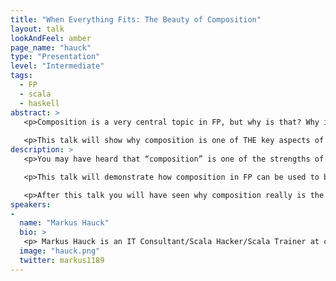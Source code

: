 ```yaml
---
title: "When Everything Fits: The Beauty of Composition"
layout: talk
lookAndFeel: amber
page_name: "hauck"
type: "Presentation"
level: "Intermediate"
tags:
  - FP
  - scala
  - haskell
abstract: >
   <p>Composition is a very central topic in FP, but why is that? Why is everybody so excited about it and how can I use it to make my life easier?</p>
   
   <p>This talk will show why composition is one of THE key aspects of abstractions from FP and why this is so extremely important (and cool) in daily programming</p>
description: >
   <p>You may have heard that “composition” is one of the strengths of FP. But what exactly does that mean and how is that useful?</p>

   <p>This talk will demonstrate how composition in FP can be used to build a larger program/algorithm from small composable parts that “just fit”. We will have a look at a longer case study and slowly build up our program like a lego model with small composable parts.</p>

   <p>After this talk you will have seen why composition really is the key concept in FP and how you can use it to make your life easier. Also, you will gain an appreciation for the beauty of FP and may get the impression that Monads are overrated ;)</p> 
speakers:
-
  name: "Markus Hauck"
  bio: >
   <p> Markus Hauck is an IT Consultant/Scala Hacker/Scala Trainer at codecentric AG in Germany. He loves functional programming and languages with powerful type systems. His favorite member of One Direction is Liam, because… well that is the member at index 1, which was randomly chosen using a RNG. </p>
  image: "hauck.png"
  twitter: markus1189
---
```

